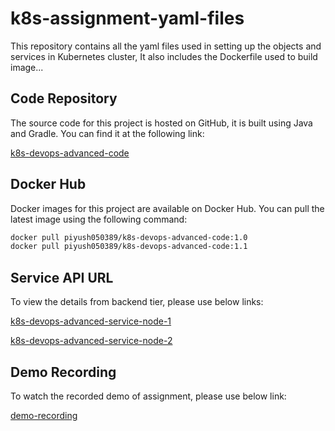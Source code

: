 # k8s-assignment-yaml-files
This repository contains all the yaml files used in setting up the objects and services in Kubernetes cluster, It also includes the Dockerfile used to build image...

## Code Repository

The source code for this project is hosted on GitHub, it is built using Java and Gradle. You can find it at the following link:

[k8s-devops-advanced-code](https://github.com/piyush5989/k8s-devops-advanced-code)

## Docker Hub

Docker images for this project are available on Docker Hub. You can pull the latest image using the following command:

```bash
docker pull piyush050389/k8s-devops-advanced-code:1.0
docker pull piyush050389/k8s-devops-advanced-code:1.1
```

## Service API URL

To view the details from backend tier, please use below links:

[k8s-devops-advanced-service-node-1](http://35.224.66.2:30080/)

[k8s-devops-advanced-service-node-2](http://34.66.54.97:30080/)

## Demo Recording

To watch the recorded demo of assignment, please use below link:

[demo-recording](https://nagarro-my.sharepoint.com/:v:/r/personal/piyush_yadav_nagarro_com/Documents/Recording-20240602_163306.webm?csf=1&web=1&e=Uf1zJ7&nav=eyJwbGF5YmFja09wdGlvbnMiOnt9LCJyZWZlcnJhbEluZm8iOnsicmVmZXJyYWxBcHAiOiJTdHJlYW1XZWJBcHAiLCJyZWZlcnJhbE1vZGUiOiJtaXMiLCJyZWZlcnJhbFZpZXciOiJwb3N0cm9sbC1jb3B5bGluayIsInJlZmVycmFsUGxheWJhY2tTZXNzaW9uSWQiOiIwZWUwYzFhZS04OTAwLTQ2MjUtYjk2OC1hMWMyYzAwOWRlNzIifX0%3D)
